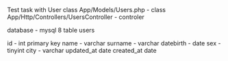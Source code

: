 Test task with User class
App/Models/Users.php - class
App/Http/Controllers/UsersController - controler

database - mysql 8
table users

id - int primary key
name - varchar
surname - varchar
datebirth - date
sex - tinyint
city - varchar
updated_at date
created_at date
